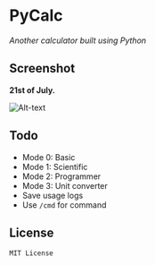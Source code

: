 # PyCalc
_Another calculator built using Python_

## Screenshot

**21st of July.**

![Alt-text](https://github.com/lollichop/PyCalc/blob/master/screenshots/7-5-17-1.PNG)

## Todo

* Mode 0: Basic
* Mode 1: Scientific
* Mode 2: Programmer
* Mode 3: Unit converter
* Save usage logs
* Use `/cmd` for command


## License
`MIT License`
